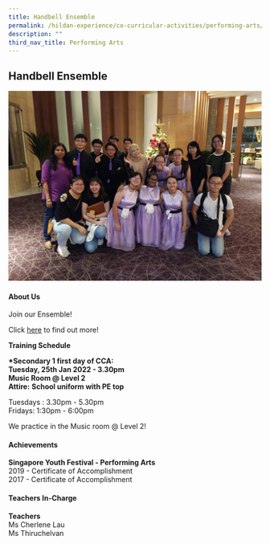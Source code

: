 ```yaml
---
title: Handbell Ensemble
permalink: /hildan-experience/co-curricular-activities/performing-arts/handbell-ensemble/
description: ""
third_nav_title: Performing Arts
---
```

Handbell Ensemble
-----------------

![](/images/CCA/Handbell.jpeg)


#### About Us

Join our Ensemble!

Click [here](/files/CCA/Handbell%20Ensemble%202016.pdf) to find out more!

**Training Schedule**  
  
**\*Secondary 1 first day of CCA:**  
**Tuesday, 25th Jan 2022 - 3.30pm  
Music Room @ Level 2**  
**Attire:** **School uniform with PE top**

Tuesdays : 3.30pm - 5.30pm   
Fridays: 1:30pm - 6:00pm


We practice in the Music room @ Level 2!


#### Achievements

**Singapore Youth Festival - Performing Arts**<br>
2019 - Certificate of Accomplishment  
2017 - Certificate of Accomplishment

####  Teachers In-Charge

**Teachers**  
Ms Cherlene Lau  
Ms Thiruchelvan